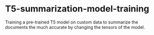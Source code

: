 # T5-summarization-model-training
Training a pre-trained T5 model on custom data to summarize the documents the much accurate by changing the tensors of the model.
